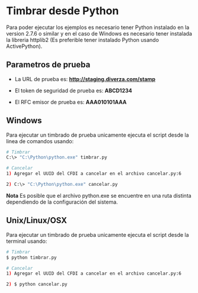 # Timbrar desde Python

Para poder ejecutar los ejemplos es necesario tener Python instalado en la version 2.7.6 o similar y en el caso de Windows es necesario tener instalada la libreria httplib2 (Es preferible tener instalado Python usando ActivePython).

## Parametros de prueba

- La URL de prueba es: **http://staging.diverza.com/stamp**

- El token de seguridad de prueba es: **ABCD1234**

- El RFC emisor de prueba es: **AAA010101AAA**

## Windows
Para ejecutar un timbrado de prueba unicamente ejecuta el script desde la linea de comandos usando:

```sh
# Timbrar
C:\> "C:\Python\python.exe" timbrar.py

# Cancelar
1) Agregar el UUID del CFDI a cancelar en el archivo cancelar.py:6

2) C:\> "C:\Python\python.exe" cancelar.py
```

**Nota** Es posible que el archivo python.exe se encuentre en una ruta distinta dependiendo de la configuración del sistema.

## Unix/Linux/OSX
Para ejecutar un timbrado de prueba unicamente ejecuta el script desde la terminal usando:

```sh
# Timbrar
$ python timbrar.py

# Cancelar
1) Agregar el UUID del CFDI a cancelar en el archivo cancelar.py:6

2) $ python cancelar.py
```